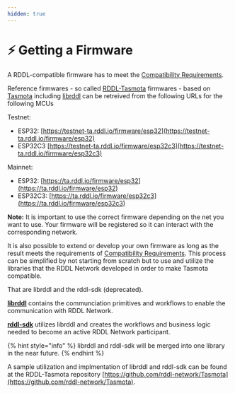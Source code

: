 ```yaml
---
hidden: true
---
```


# ⚡ Getting a Firmware

A RDDL-compatible firmware has to meet the [Compatibility Requirements](../rddl-compatibility-requirements.md).

Reference firmwares - so called [RDDL-Tasmota](https://github.com/rddl-network/Tasmota) firmwares - based on [Tasmota](https://github.com/arendst/Tasmota) including [librddl](https://github.com/rddl-network/librddl/) can be retreived from the following URLs for the following MCUs

Testnet:

* ESP32: [https://testnet-ta.rddl.io/firmware/esp32](https://testnet-ta.rddl.io/firmware/esp32)
* ESP32C3 [https://testnet-ta.rddl.io/firmware/esp32c3](https://testnet-ta.rddl.io/firmware/esp32c3)

Mainnet:

* ESP32: [https://ta.rddl.io/firmware/esp32](https://ta.rddl.io/firmware/esp32)
* ESP32C3: [https://ta.rddl.io/firmware/esp32c3](https://ta.rddl.io/firmware/esp32c3)

**Note:** It is important to use the correct firmware depending on the net you want to use. Your firmware will be registered so it can interact with the corresponding network.

It is also possible to extend or develop your own firmware as long as the result meets the requirements of [Compatibility Requirements](../rddl-compatibility-requirements.md). This process can be simplified by not starting from scratch but to use and utilize the libraries that the RDDL Network developed in order to make Tasmota compatible.&#x20;

That are librddl and the rddl-sdk (deprecated).&#x20;

[**librddl**](https://github.com/rddl-network/librddl/) contains the communciation primitives and workflows to enable the communication with RDDL Network.&#x20;

[**rddl-sdk**](https://github.com/rddl-network/rddl-sdk/) utilizes librddl and creates the workflows and business logic needed to become an active RDDL Network participant.&#x20;

{% hint style="info" %}
librddl and rddl-sdk will be merged into one library in the near future.
{% endhint %}

A sample utilization and implmentation of librddl and rddl-sdk can be found at the RDDL-Tasmota repository [https://github.com/rddl-network/Tasmota](https://github.com/rddl-network/Tasmota).
